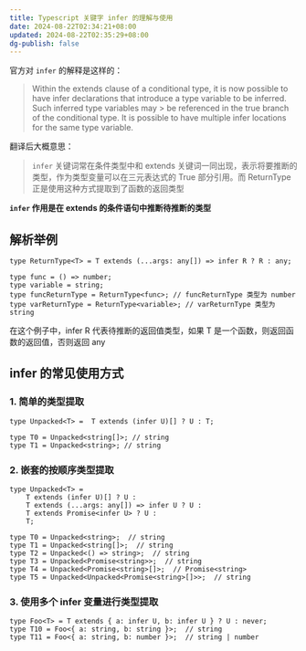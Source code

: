 ```yaml
---
title: Typescript 关键字 infer 的理解与使用
date: 2024-08-22T02:34:21+08:00
updated: 2024-08-22T02:35:29+08:00
dg-publish: false
---
```


官方对 `infer` 的解释是这样的：

> Within the extends clause of a conditional type, it is now possible to have infer declarations that introduce a type variable to be inferred. Such inferred type variables may > be referenced in the true branch of the conditional type. It is possible to have multiple infer locations for the same type variable.

翻译后大概意思：

> `infer` 关键词常在条件类型中和 extends 关键词一同出现，表示将要推断的类型，作为类型变量可以在三元表达式的 True 部分引用。而 ReturnType 正是使用这种方式提取到了函数的返回类型

**`infer` 作用是在 extends 的条件语句中推断待推断的类型**

## 解析举例

```
type ReturnType<T> = T extends (...args: any[]) => infer R ? R : any;

type func = () => number;
type variable = string;
type funcReturnType = ReturnType<func>; // funcReturnType 类型为 number
type varReturnType = ReturnType<variable>; // varReturnType 类型为 string
```

在这个例子中，infer R 代表待推断的返回值类型，如果 T 是一个函数，则返回函数的返回值，否则返回 any

## infer 的常见使用方式

### 1. 简单的类型提取

```
type Unpacked<T> =  T extends (infer U)[] ? U : T;

type T0 = Unpacked<string[]>; // string
type T1 = Unpacked<string>; // string
```

### 2. 嵌套的按顺序类型提取

```
type Unpacked<T> =
    T extends (infer U)[] ? U :
    T extends (...args: any[]) => infer U ? U :
    T extends Promise<infer U> ? U :
    T;

type T0 = Unpacked<string>;  // string
type T1 = Unpacked<string[]>;  // string
type T2 = Unpacked<() => string>;  // string
type T3 = Unpacked<Promise<string>>;  // string
type T4 = Unpacked<Promise<string>[]>;  // Promise<string>
type T5 = Unpacked<Unpacked<Promise<string>[]>>;  // string
```

### 3. 使用多个 infer 变量进行类型提取

```
type Foo<T> = T extends { a: infer U, b: infer U } ? U : never;
type T10 = Foo<{ a: string, b: string }>;  // string
type T11 = Foo<{ a: string, b: number }>;  // string | number
```
